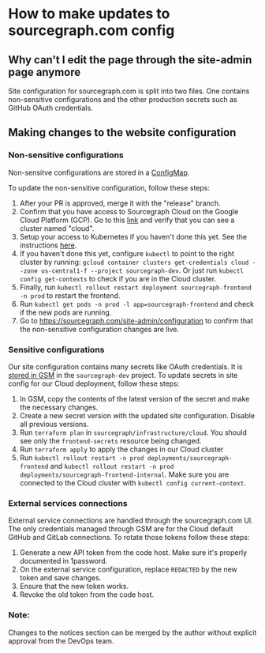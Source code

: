 # How to make updates to sourcegraph.com config

## Why can't I edit the page through the site-admin page anymore

Site configuration for sourcegraph.com is split into two files. One contains non-sensitive configurations and the other production secrets such as GitHub OAuth credentials.

## Making changes to the website configuration

### Non-sensitive configurations

Non-sensitve configurations are stored in a [ConfigMap](https://github.com/sourcegraph/deploy-sourcegraph-cloud/blob/release/base/frontend/non-sensitive-site-config.ConfigMap.yaml).

To update the non-sensitive configuration, follow these steps:

1. After your PR is approved, merge it with the "release" branch.
2. Confirm that you have access to Sourcegraph Cloud on the Google Cloud Platform (GCP). Go to this [link](https://console.cloud.google.com/kubernetes/list/overview?project=sourcegraph-dev) and verify that you can see a cluster named "cloud".
3. Setup your access to Kubernetes if you haven't done this yet. See the instructions [here](../../process/deployments/kubernetes.md).
4. If you haven't done this yet, configure `kubectl` to point to the right cluster by running: `gcloud container clusters get-credentials cloud --zone us-central1-f --project sourcegraph-dev`. Or just run `kubectl config get-contexts` to check if you are in the Cloud cluster.
5. Finally, run `kubectl rollout restart deployment sourcegraph-frontend -n prod` to restart the frontend.
6. Run `kubectl get pods -n prod -l app=sourcegraph-frontend` and check if the new pods are running.
7. Go to https://sourcegraph.com/site-admin/configuration to confirm that the non-sensitive configuration changes are live.

### Sensitive configurations

Our site configuration contains many secrets like OAuth credentials. It is [stored in GSM](https://console.cloud.google.com/security/secret-manager/secret/SITE_JSON/versions?project=sourcegraph-dev) in the `sourcegraph-dev` project. To update secrets in site config for our Cloud deployment, follow these steps:

1. In GSM, copy the contents of the latest version of the secret and make the necessary changes.
1. Create a new secret version with the updated site configuration. Disable all previous versions.
1. Run `terraform plan` in `sourcegraph/infrastructure/cloud`. You should see only the `frontend-secrets` resource being changed.
1. Run `terraform apply` to apply the changes in our Cloud cluster
1. Run `kubectl rollout restart -n prod deployments/sourcegraph-frontend` and `kubectl rollout restart -n prod deployments/sourcegraph-frontend-internal`. Make sure you are connected to the Cloud cluster with `kubectl config current-context`.

### External services connections

External service connections are handled through the sourcegraph.com UI. The only credentials managed through GSM are for the Cloud default GitHub and GitLab connections. To rotate those tokens follow these steps:

1. Generate a new API token from the code host. Make sure it's properly documented in 1password.
1. On the external service configuration, replace `REDACTED` by the new token and save changes.
1. Ensure that the new token works.
1. Revoke the old token from the code host.

### Note:

Changes to the notices section can be merged by the author without explicit approval from the DevOps team.

